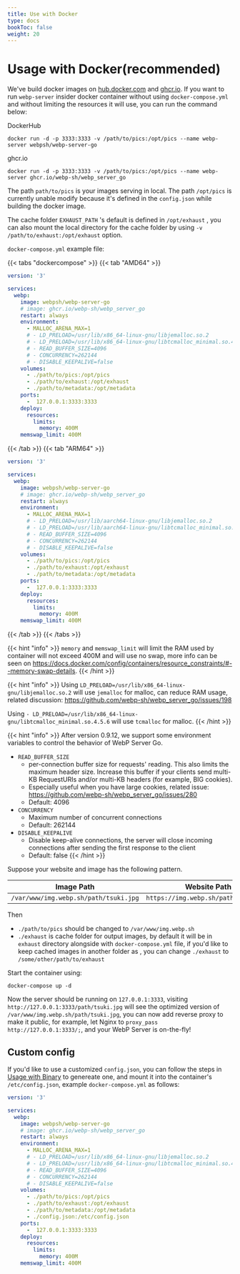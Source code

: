 ```yaml
---
title: Use with Docker
type: docs
bookToc: false
weight: 20
---
```


# Usage with Docker(recommended)

We've build docker images on [hub.docker.com](https://hub.docker.com/r/webpsh/webp-server-go) and [ghcr.io](https://github.com/webp-sh/webp_server_go/pkgs/container/webp_server_go). If you want to run `webp-server` insider docker container without using `docker-compose.yml` and without limiting the resources it will use, you can run the command below:

DockerHub
```shell
docker run -d -p 3333:3333 -v /path/to/pics:/opt/pics --name webp-server webpsh/webp-server-go
```
ghcr.io
```shell
docker run -d -p 3333:3333 -v /path/to/pics:/opt/pics --name webp-server ghcr.io/webp-sh/webp_server_go
```

The path `path/to/pics` is your images serving in local. The path `/opt/pics` is currently unable modify because it's defined in the `config.json` while building the docker image.

The cache folder `EXHAUST_PATH` 's default is defined in `/opt/exhaust` , you can also mount the local directory for the cache folder by using `-v /path/to/exhaust:/opt/exhaust` option.

`docker-compose.yml` example file:

{{< tabs "dockercompose" >}}
{{< tab "AMD64" >}}

```yml
version: '3'

services:
  webp:
    image: webpsh/webp-server-go
    # image: ghcr.io/webp-sh/webp_server_go
    restart: always
    environment:
      - MALLOC_ARENA_MAX=1
      # - LD_PRELOAD=/usr/lib/x86_64-linux-gnu/libjemalloc.so.2
      # - LD_PRELOAD=/usr/lib/x86_64-linux-gnu/libtcmalloc_minimal.so.4.5.6
      # - READ_BUFFER_SIZE=4096
      # - CONCURRENCY=262144
      # - DISABLE_KEEPALIVE=false
    volumes:
      - ./path/to/pics:/opt/pics
      - ./path/to/exhaust:/opt/exhaust
      - ./path/to/metadata:/opt/metadata
    ports:
      -  127.0.0.1:3333:3333
    deploy:
      resources:
        limits:
          memory: 400M
    memswap_limit: 400M
```

{{< /tab >}}
{{< tab "ARM64" >}} 

```yml
version: '3'

services:
  webp:
    image: webpsh/webp-server-go
    # image: ghcr.io/webp-sh/webp_server_go
    restart: always
    environment:
      - MALLOC_ARENA_MAX=1
      # - LD_PRELOAD=/usr/lib/aarch64-linux-gnu/libjemalloc.so.2
      # - LD_PRELOAD=/usr/lib/aarch64-linux-gnu/libtcmalloc_minimal.so.4.5.6
      # - READ_BUFFER_SIZE=4096
      # - CONCURRENCY=262144
      # - DISABLE_KEEPALIVE=false
    volumes:
      - ./path/to/pics:/opt/pics
      - ./path/to/exhaust:/opt/exhaust
      - ./path/to/metadata:/opt/metadata
    ports:
      -  127.0.0.1:3333:3333
    deploy:
      resources:
        limits:
          memory: 400M
    memswap_limit: 400M
```

{{< /tab >}}
{{< /tabs >}}



{{< hint "info" >}}
`memory` and `memswap_limit` will limit the RAM used by container will not exceed 400M and will use no swap, more info can be seen on https://docs.docker.com/config/containers/resource_constraints/#--memory-swap-details.
{{< /hint >}}

{{< hint "info" >}}
Using `LD_PRELOAD=/usr/lib/x86_64-linux-gnu/libjemalloc.so.2` will use `jemalloc` for malloc, can reduce RAM usage, related discussion: https://github.com/webp-sh/webp_server_go/issues/198

Using `- LD_PRELOAD=/usr/lib/x86_64-linux-gnu/libtcmalloc_minimal.so.4.5.6` will use `tcmalloc` for malloc.
{{< /hint >}}

{{< hint "info" >}}
After version 0.9.12, we support some environment variables to control the behavior of WebP Server Go.

* `READ_BUFFER_SIZE`
  * per-connection buffer size for requests' reading. This also limits the maximum header size. Increase this buffer if your clients send multi-KB RequestURIs and/or multi-KB headers (for example, BIG cookies).
  * Especially useful when you have large cookies, related issue: https://github.com/webp-sh/webp_server_go/issues/280
  * Default: 4096
* `CONCURRENCY`
  * Maximum number of concurrent connections
  * Default: 262144
* `DISABLE_KEEPALIVE`
  * Disable keep-alive connections, the server will close incoming connections after sending the first response to the client
  * Default: false
{{< /hint >}}


Suppose your website and image has the following pattern.

| Image Path                            | Website Path                         |
| ------------------------------------- | ------------------------------------ |
| `/var/www/img.webp.sh/path/tsuki.jpg` | `https://img.webp.sh/path/tsuki.jpg` |

Then

* `./path/to/pics` should be changed to `/var/www/img.webp.sh`
* `./exhaust` is cache folder for output images, by default it will be in `exhaust` directory alongside with `docker-compose.yml` file, if you'd like to keep cached images in another folder as , you can change  `./exhaust` to `/some/other/path/to/exhaust`

Start the container using:

```
docker-compose up -d
```

Now the server should be running on `127.0.0.1:3333`, visiting `http://127.0.0.1:3333/path/tsuki.jpg` will see the optimized version of `/var/www/img.webp.sh/path/tsuki.jpg`, you can now add reverse proxy to make it public, for example, let Nginx to `proxy_pass http://127.0.0.1:3333/;`, and your WebP Server is on-the-fly!

## Custom config

If you'd like to use a customized `config.json`, you can follow the steps in [Usage with Binary](/usage/usage-with-binary/) to genereate one, and mount it into the container's `/etc/config.json`, example `docker-compose.yml` as follows:

```yml
version: '3'

services:
  webp:
    image: webpsh/webp-server-go
    # image: ghcr.io/webp-sh/webp_server_go
    restart: always
    environment:
      - MALLOC_ARENA_MAX=1
      # - LD_PRELOAD=/usr/lib/x86_64-linux-gnu/libjemalloc.so.2
      # - LD_PRELOAD=/usr/lib/x86_64-linux-gnu/libtcmalloc_minimal.so.4.5.6
      # - READ_BUFFER_SIZE=4096
      # - CONCURRENCY=262144
      # - DISABLE_KEEPALIVE=false
    volumes:
      - ./path/to/pics:/opt/pics
      - ./path/to/exhaust:/opt/exhaust
      - ./path/to/metadata:/opt/metadata
      - ./config.json:/etc/config.json
    ports:
      -  127.0.0.1:3333:3333
    deploy:
      resources:
        limits:
          memory: 400M
    memswap_limit: 400M
```
